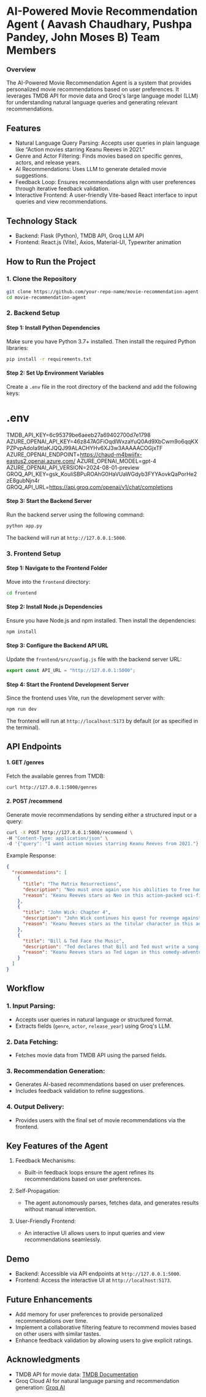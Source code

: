 # AI-Powered Movie Recommendation Agent ( Aavash Chaudhary, Pushpa Pandey, John Moses B) Team Members

### Overview
The AI-Powered Movie Recommendation Agent is a system that provides personalized movie recommendations based on user preferences. It leverages TMDB API for movie data and Groq's large language model (LLM) for understanding natural language queries and generating relevant recommendations.


## Features
- Natural Language Query Parsing: Accepts user queries in plain language like “Action movies starring Keanu Reeves in 2021.”
- Genre and Actor Filtering: Finds movies based on specific genres, actors, and release years.
- AI Recommendations: Uses LLM to generate detailed movie suggestions.
- Feedback Loop: Ensures recommendations align with user preferences through iterative feedback validation.
- Interactive Frontend: A user-friendly Vite-based React interface to input queries and view recommendations.

## Technology Stack

- Backend: Flask (Python), TMDB API, Groq LLM API
- Frontend: React.js (Vite), Axios, Material-UI, Typewriter animation

## How to Run the Project

### 1. Clone the Repository
```bash
git clone https://github.com/your-repo-name/movie-recommendation-agent.git
cd movie-recommendation-agent
```

### 2. Backend Setup

#### Step 1: Install Python Dependencies
Make sure you have Python 3.7+ installed. Then install the required Python libraries:
```bash
pip install -r requirements.txt
```

#### Step 2: Set Up Environment Variables
Create a `.env` file in the root directory of the backend and add the following keys:
 # .env
TMDB_API_KEY=6c95379be6aeeb27a69402700d7e1798
AZURE_OPENAI_API_KEY=46z847AGFiOqdlWxzaYuQ0Ad9XbCwm9o6qqKXPZPvpAdoIa9tlaKJQQJ99ALACHYHv6XJ3w3AAAAACOGjxTF
AZURE_OPENAI_ENDPOINT=https://chaud-m4bwiifx-eastus2.openai.azure.com/
AZURE_OPENAI_MODEL=gpt-4
AZURE_OPENAI_API_VERSION=2024-08-01-preview
GROQ_API_KEY=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
GROQ_API_URL=https://api.groq.com/openai/v1/chat/completions

#### Step 3: Start the Backend Server
Run the backend server using the following command:
```bash
python app.py
```
The backend will run at `http://127.0.0.1:5000`.


### 3. Frontend Setup

#### Step 1: Navigate to the Frontend Folder
Move into the `frontend` directory:
```bash
cd frontend
```

#### Step 2: Install Node.js Dependencies
Ensure you have Node.js and npm installed. Then install the dependencies:
```bash
npm install
```

#### Step 3: Configure the Backend API URL
Update the `frontend/src/config.js` file with the backend server URL:
```javascript
export const API_URL = "http://127.0.0.1:5000";
```

#### Step 4: Start the Frontend Development Server
Since the frontend uses Vite, run the development server with:
```bash
npm run dev
```
The frontend will run at `http://localhost:5173` by default (or as specified in the terminal).


## API Endpoints

#### 1. GET /genres
Fetch the available genres from TMDB:
```bash
curl http://127.0.0.1:5000/genres
```

#### 2. POST /recommend
Generate movie recommendations by sending either a structured input or a query:
```bash
curl -X POST http://127.0.0.1:5000/recommend \
-H "Content-Type: application/json" \
-d '{"query": "I want action movies starring Keanu Reeves from 2021."}'
```

Example Response:
```json
{
  "recommendations": [
    {
      "title": "The Matrix Resurrections",
      "description": "Neo must once again use his abilities to free humanity from the Matrix.",
      "reason": "Keanu Reeves stars as Neo in this action-packed sci-fi sequel."
    },
    {
      "title": "John Wick: Chapter 4",
      "description": "John Wick continues his quest for revenge against the High Table.",
      "reason": "Keanu Reeves stars as the titular character in this adrenaline-fueled action film."
    },
    {
      "title": "Bill & Ted Face the Music",
      "description": "Ted declares that Bill and Ted must write a song to save the universe.",
      "reason": "Keanu Reeves stars as Ted Logan in this comedy-adventure sequel."
    }
  ]
}
```



## Workflow

### 1. Input Parsing:
- Accepts user queries in natural language or structured format.
- Extracts fields (`genre`, `actor`, `release_year`) using Groq's LLM.

### 2. Data Fetching:
- Fetches movie data from TMDB API using the parsed fields.

### 3. Recommendation Generation:
- Generates AI-based recommendations based on user preferences.
- Includes feedback validation to refine suggestions.

### 4. Output Delivery:
- Provides users with the final set of movie recommendations via the frontend.


## Key Features of the Agent

1. Feedback Mechanisms:
   - Built-in feedback loops ensure the agent refines its recommendations based on user preferences.

2. Self-Propagation:
   - The agent autonomously parses, fetches data, and generates results without manual intervention.

3. User-Friendly Frontend:
   - An interactive UI allows users to input queries and view recommendations seamlessly.



## Demo

- Backend: Accessible via API endpoints at `http://127.0.0.1:5000`.
- Frontend: Access the interactive UI at `http://localhost:5173`.


## Future Enhancements
- Add memory for user preferences to provide personalized recommendations over time.
- Implement a collaborative filtering feature to recommend movies based on other users with similar tastes.
- Enhance feedback validation by allowing users to give explicit ratings.

## Acknowledgments
- TMDB API for movie data: [TMDB Documentation](https://developers.themoviedb.org/3)
- Groq Cloud AI for natural language parsing and recommendation generation: [Groq AI](https://groq.com)

